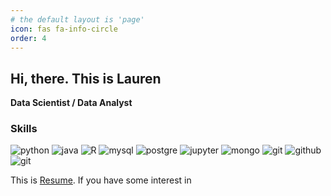 ```yaml
---
# the default layout is 'page'
icon: fas fa-info-circle
order: 4
---
```


## Hi, there. This is Lauren
**Data Scientist / Data Analyst**

### Skills  
<img src="https://img.shields.io/badge/Python-3766AB?style=flat-square&logo=Python&logoColor=white" alt="python"/>
<img src="https://img.shields.io/badge/java-green?style=flat-square" alt="java">
<img src="https://img.shields.io/badge/r-276DC3?style=flat-square&logo=r&logoColor=white" alt="R"/>
<img src="https://img.shields.io/badge/mysql-4479A1?style=flat-square&logo=mysql&logoColor=white" alt="mysql"/>
<img src="https://img.shields.io/badge/postgresql-4169E1?style=flat-square&logo=postgresql&logoColor=white" alt="postgre"/>
<img src="https://img.shields.io/badge/jupyter-F37626?style=flat-square&logo=jupyter&logoColor=white" alt="jupyter"/>
<img src="https://img.shields.io/badge/mongodb-47A248?style=flat-square&logo=mongodb&logoColor=white" alt="mongo"/>
<img src="https://img.shields.io/badge/git-F05032?style=flat-square&logo=git&logoColor=white" alt="git"/>
<img src="https://img.shields.io/badge/github-181717?style=flat-square&logo=github&logoColor=white" alt="github"/>
<img src="https://img.shields.io/badge/git-F05032?style=flat-square&logo=git&logoColor=white" alt="git"/>





This is [Resume](https://github.com/user-attachments/files/16760501/New_Resume.docx.pdf). If you have some interest in 
